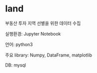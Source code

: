 # land

부동산 투자 지역 선별을 위한 데이터 수집

실행환경: Jupyter Notebook

언어: python3

주요 library: Numpy, DataFrame, matplotlib

DB: mysql
